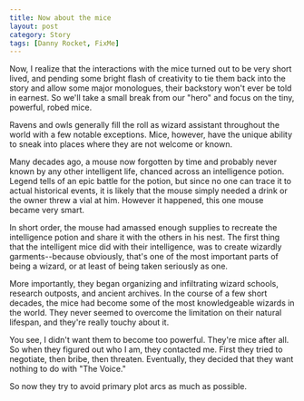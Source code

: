 ```yaml
---
title: Now about the mice
layout: post
category: Story
tags: [Danny Rocket, FixMe]
---
```

Now, I realize that the interactions with the mice turned out to be very short lived, and pending some bright flash of creativity to tie them back into the story and allow some major monologues, their backstory won't ever be told in earnest. So we'll take a small break from our "hero" and focus on the tiny, powerful, robed mice.

Ravens and owls generally fill the roll as wizard assistant throughout the world with a few notable exceptions. Mice, however, have the unique ability to sneak into places where they are not welcome or known.

Many decades ago, a mouse now forgotten by time and probably never known by any other intelligent life, chanced across an intelligence potion. Legend tells of an epic battle for the potion, but since no one can trace it to actual historical events, it is likely that the mouse simply needed a drink or the owner threw a vial at him. However it happened, this one mouse became very smart.

In short order, the mouse had amassed enough supplies to recreate the intelligence potion and share it with the others in his nest. The first thing that the intelligent mice did with their intelligence, was to create wizardly garments--because obviously, that's one of the most important parts of being a wizard, or at least of being taken seriously as one.

More importantly, they began organizing and infiltrating wizard schools, research outposts, and ancient archives. In the course of a few short decades, the mice had become some of the most knowledgeable wizards in the world. They never seemed to overcome the limitation on their natural lifespan, and they're really touchy about it.

You see, I didn't want them to become too powerful. They're mice after all. So when they figured out who I am, they contacted me. First they tried to negotiate, then bribe, then threaten. Eventually, they decided that they want nothing to do with "The Voice."

So now they try to avoid primary plot arcs as much as possible.